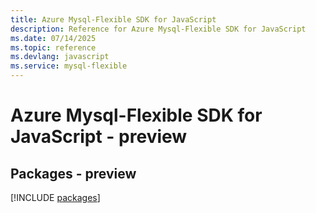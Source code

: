 ```yaml
---
title: Azure Mysql-Flexible SDK for JavaScript
description: Reference for Azure Mysql-Flexible SDK for JavaScript
ms.date: 07/14/2025
ms.topic: reference
ms.devlang: javascript
ms.service: mysql-flexible
---
```

# Azure Mysql-Flexible SDK for JavaScript - preview
## Packages - preview
[!INCLUDE [packages](mysql-flexible-index.md)]